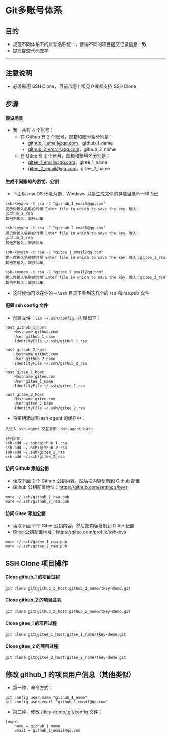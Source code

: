 
# Git多账号体系


## 目的

- 规范不同体系下的账号名称统一，使得不同的项目提交记录信息一致
- 提高提交代码效率

-------------------------------------------------------------------


## 注意说明

- 必须采用 SSH Clone，目前市场上常见仓库都支持 SSH Clone

## 步骤

#### 假设场景

- 我一共有 4 个账号：
    - 在 Github 有 2 个账号，邮箱和账号名分别是：
        - github_1_email@qq.com，github_1_name
        - github_2_email@qq.com，github_2_name
    - 在 Gitee 有 2 个账号，邮箱和账号名分别是：
        - gitee_1_email@qq.com，gitee_1_name
        - gitee_2_email@qq.com，gitee_2_name

#### 生成不同账号的密钥、公钥

- 下面以 macOS 环境为例，Windows 只是生成文件的存放目录不一样而已

```
ssh-keygen -t rsa -C "github_1_email@qq.com"
提示你输入名称的时候 Enter file in which to save the key，输入：github_1_rsa
其他不输入，直接回车
```

```
ssh-keygen -t rsa -C "github_2_email@qq.com"
提示你输入名称的时候 Enter file in which to save the key，输入：github_2_rsa
其他不输入，直接回车
```

```
ssh-keygen -t rsa -C "gitee_1_email@qq.com"
提示你输入名称的时候 Enter file in which to save the key，输入：gitee_1_rsa
其他不输入，直接回车
```

```
ssh-keygen -t rsa -C "gitee_2_email@qq.com"
提示你输入名称的时候 Enter file in which to save the key，输入：gitee_2_rsa
其他不输入，直接回车
```

- 这时候你可以在你的 ~/.ssh 目录下看到这几个的 rsa 和 rsa.pub 文件


#### 配置 ssh config 文件


- 创建文件：`vim ~/.ssh/config`，内容如下：

```
host github_1_host
    Hostname github.com
    User github_1_name
    IdentityFile ~/.ssh/github_1_rsa

host github_2_host
    Hostname github.com
    User github_2_name
    IdentityFile ~/.ssh/github_2_rsa

host gitee_1_host
    Hostname gitee.com
    User gitee_1_name
    IdentityFile ~/.ssh/gitee_1_rsa

host gitee_2_host
    Hostname gitee.com
    User gitee_2_name
    IdentityFile ~/.ssh/gitee_2_rsa

```


- 将密钥添加到 ssh-agent 的缓存中：

```
先进入 ssh-agent 交互界面：ssh-agent bash

分别添加：
ssh-add ~/.ssh/github_1_rsa
ssh-add ~/.ssh/github_2_rsa
ssh-add ~/.ssh/gitee_1_rsa
ssh-add ~/.ssh/gitee_2_rsa
```


#### 访问 Github 添加公钥

- 读取下面 2 个 Github 公钥内容，然后把内容复制到 Github 配置
- Github 公钥配置地址：<https://github.com/settings/keys>

```
more ~/.ssh/github_1_rsa.pub
more ~/.ssh/github_2_rsa.pub
```


#### 访问 Gitee 添加公钥

- 读取下面 2 个 Gitee 公钥内容，然后把内容复制到 Gitee 配置
- Gitee 公钥配置地址：<https://gitee.com/profile/sshkeys>

```
more ~/.ssh/gitee_1_rsa.pub
more ~/.ssh/gitee_2_rsa.pub
```



## SSH Clone 项目操作


#### Clone github_1 的项目过程

```
git clone git@github_1_host:github_1_name/tkey-demo.git
```

#### Clone github_2 的项目过程

```
git clone git@github_2_host:github_2_name/tkey-demo.git
```

#### Clone gitee_1 的项目过程

```
git clone git@gitee_1_host:gitee_1_name/tkey-demo.git
```

#### Clone gitee_2 的项目过程

```
git clone git@gitee_2_host:gitee_2_name/tkey-demo.git
```


## 修改 github_1 的项目用户信息（其他类似）

- 第一种，命令方式：

```
git config user.name "github_1_name"
git config user.email "github_1_email@qq.com"
```

- 第二种，修改 /tkey-demo/.git/config 文件：

```
[user]
    name = github_1_name
    email = github_1_email@qq.com
```